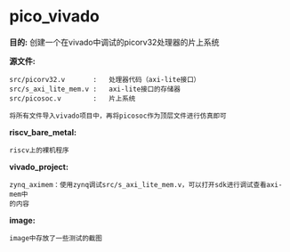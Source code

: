 # pico_vivado

**目的:** 创建一个在vivado中调试的picorv32处理器的片上系统

**源文件:**

    src/picorv32.v       :   处理器代码（axi-lite接口）
    src/s_axi_lite_mem.v :   axi-lite接口的存储器
    src/picosoc.v        :   片上系统

    将所有文件导入vivado项目中，再将picosoc作为顶层文件进行仿真即可

**riscv_bare_metal:**

    riscv上的裸机程序

**vivado_project:**

	zynq_aximem：使用zynq调试src/s_axi_lite_mem.v，可以打开sdk进行调试查看axi-mem中
	的内容

**image:**

    image中存放了一些测试的截图
